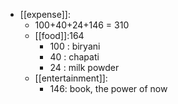 - [[expense]]:
	- 100+40+24+146 = 310
	- [[food]]:164
		- 100 : biryani
		- 40 : chapati
		- 24 : milk powder
	- [[entertainment]]:
		- 146: book, the power of now
